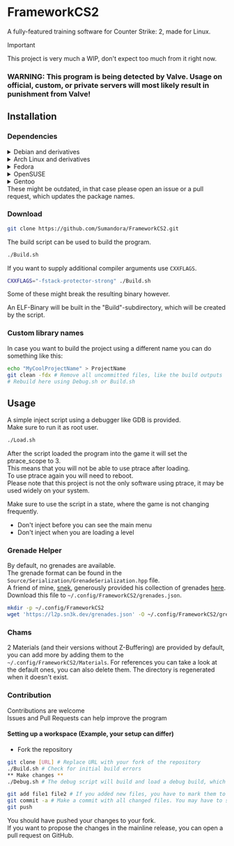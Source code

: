 # FrameworkCS2
A fully-featured training software for Counter Strike: 2, made for Linux.

> [!IMPORTANT]  
> This project is very much a WIP, don't expect too much from it right now.

### WARNING: This program is being detected by Valve. Usage on official, custom, or private servers will most likely result in punishment from Valve!

## Installation
### Dependencies
<details>
  <summary> Debian and derivatives </summary>
  
  ```sh
  apt-get install gdb git cmake make build-essential libvulkan-dev libx11-dev libxext-dev gcc-14 g++-14
  ```

  Some older distributions, like Ubuntu and Debian may need to specify GCC14 explicitly, by setting the `CC=gcc-14` and `CXX=g++-14` environment variables when invoking the build script.

  Tested derivatives:
  - Ubuntu (LTS and Latest)
  - Debian Unstable and Testing
  - Devuan
</details>

<details>
  <summary> Arch Linux and derivatives </summary>

  ```sh
  pacman -S gdb base-devel cmake git vulkan-icd-loader vulkan-headers libX11 libxext
  ```

  Tested derivatives:
  - Arch Linux
  - Artix Linux
  - CachyOS
</details>

<details>
  <summary> Fedora </summary>

  ```sh
  dnf install gdb git cmake make gcc-c++ vulkan-loader-devel vulkan-headers libXext-devel
  ```
</details>

<details>
  <summary> OpenSUSE </summary>

  ```sh
  zypper install -y git cmake make gcc-c++ binutils-devel vulkan-devel libXext-devel freetype2-devel ccache
  ```

  Only Tumbleweed is being tested, Leap installs a very outdated GCC version by default.
</details>
<details>
  <summary> Gentoo </summary>

  ```sh
  emerge dev-vcs/git dev-build/cmake dev-util/vulkan-headers dev-util/vulkan-tools
  ```
</details>
These might be outdated, in that case please open an issue or a pull request, which updates the package names.

### Download
```sh
git clone https://github.com/Sumandora/FrameworkCS2.git
```

The build script can be used to build the program.
```sh
./Build.sh
```

If you want to supply additional compiler arguments use `CXXFLAGS`.
```sh
CXXFLAGS="-fstack-protector-strong" ./Build.sh
```
Some of these might break the resulting binary however.

An ELF-Binary will be built in the "Build"-subdirectory, which will be created by the script.

### Custom library names

In case you want to build the project using a different name you can do something like this:
```sh
echo "MyCoolProjectName" > ProjectName
git clean -fdx # Remove all uncommitted files, like the build outputs
# Rebuild here using Debug.sh or Build.sh
```

## Usage
A simple inject script using a debugger like GDB is provided.  
Make sure to run it as root user.
```sh
./Load.sh
```

After the script loaded the program into the game it will set the ptrace_scope to 3.  
This means that you will not be able to use ptrace after loading.  
To use ptrace again you will need to reboot.  
Please note that this project is not the only software using ptrace, it may be used widely on your system.

Make sure to use the script in a state, where the game is not changing frequently.  
- Don't inject before you can see the main menu
- Don't inject when you are loading a level

### Grenade Helper
By default, no grenades are available.  
The grenade format can be found in the `Source/Serialization/GrenadeSerialization.hpp` file.  
A friend of mine, [snek](https://github.com/jovvik/), generously provided his collection of grenades [here](https://l2p.sn3k.dev/grenades.json).  
Download this file to `~/.config/FrameworkCS2/grenades.json`.  

```sh
mkdir -p ~/.config/FrameworkCS2
wget 'https://l2p.sn3k.dev/grenades.json' -O ~/.config/FrameworkCS2/grenades.json
```

### Chams
2 Materials (and their versions without Z-Buffering) are provided by default, you can add more by adding them to the `~/.config/FrameworkCS2/Materials`.
For references you can take a look at the default ones, you can also delete them. The directory is regenerated when it doesn't exist.

### Contribution
Contributions are welcome  
Issues and Pull Requests can help improve the program

#### Setting up a workspace (Example, your setup can differ)
- Fork the repository
```sh
git clone [URL] # Replace URL with your fork of the repository
./Build.sh # Check for initial build errors
** Make changes **
./Debug.sh # The debug script will build and load a debug build, which can also be analyzed using a debugger of your choice (run this as root)

git add file1 file2 # If you added new files, you have to mark them to be tracked, if you didn't add any files, you can skip this step.
git commit -a # Make a commit with all changed files. You may have to set the 'EDITOR' variable, because you have to write a commit message. Please write a small and compact message explaining what you have done.
git push
```
You should have pushed your changes to your fork.  
If you want to propose the changes in the mainline release, you can open a pull request on GitHub.
